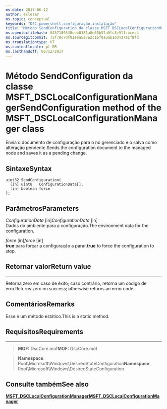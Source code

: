 ```yaml
---
ms.date: 2017-06-12
author: eslesar
ms.topic: conceptual
keywords: "DSC,powershell,configuração,instalação"
title: "Método SendConfiguration da classe MSFT_DSCLocalConfigurationManager"
ms.openlocfilehash: 8457189538ceb0181a8e65b57a9fc3e911cbcec4
ms.sourcegitcommit: 75f70c7df01eea5e7a2c16f9a3ab1dd437a1f8fd
ms.translationtype: HT
ms.contentlocale: pt-BR
ms.lasthandoff: 06/12/2017
---
```

# <a name="sendconfiguration-method-of-the-msftdsclocalconfigurationmanager-class"></a><span data-ttu-id="306b4-103">Método SendConfiguration da classe MSFT_DSCLocalConfigurationManager</span><span class="sxs-lookup"><span data-stu-id="306b4-103">SendConfiguration method of the MSFT_DSCLocalConfigurationManager class</span></span>

<span data-ttu-id="306b4-104">Envia o documento de configuração para o nó gerenciado e o salva como alteração pendente.</span><span class="sxs-lookup"><span data-stu-id="306b4-104">Sends the configuration document to the managed node and saves it as a pending change.</span></span>

<a name="syntax"></a><span data-ttu-id="306b4-105">Sintaxe</span><span class="sxs-lookup"><span data-stu-id="306b4-105">Syntax</span></span>
------

```mof
uint32 SendConfiguration(
  [in] uint8   ConfigurationData[],
  [in] boolean force
);
```

<a name="parameters"></a><span data-ttu-id="306b4-106">Parâmetros</span><span class="sxs-lookup"><span data-stu-id="306b4-106">Parameters</span></span>
----------

<span data-ttu-id="306b4-107">*ConfigurationData* \[in\]</span><span class="sxs-lookup"><span data-stu-id="306b4-107">*ConfigurationData* \[in\]</span></span>  
<span data-ttu-id="306b4-108">Dados do ambiente para a configuração.</span><span class="sxs-lookup"><span data-stu-id="306b4-108">The environment data for the configuration.</span></span>

<span data-ttu-id="306b4-109">*force* \[in\]</span><span class="sxs-lookup"><span data-stu-id="306b4-109">*force* \[in\]</span></span>  
<span data-ttu-id="306b4-110">**true** para forçar a configuração a parar.</span><span class="sxs-lookup"><span data-stu-id="306b4-110">**true** to force the configuration to stop.</span></span>

## <a name="return-value"></a><span data-ttu-id="306b4-111">Retornar valor</span><span class="sxs-lookup"><span data-stu-id="306b4-111">Return value</span></span>
------------

<span data-ttu-id="306b4-112">Retorna zero em caso de êxito; caso contrário, retorna um código de erro.</span><span class="sxs-lookup"><span data-stu-id="306b4-112">Returns zero on success; otherwise returns an error code.</span></span>

## <a name="remarks"></a><span data-ttu-id="306b4-113">Comentários</span><span class="sxs-lookup"><span data-stu-id="306b4-113">Remarks</span></span>

<span data-ttu-id="306b4-114">Esse é um método estático.</span><span class="sxs-lookup"><span data-stu-id="306b4-114">This is a static method.</span></span>

## <a name="requirements"></a><span data-ttu-id="306b4-115">Requisitos</span><span class="sxs-lookup"><span data-stu-id="306b4-115">Requirements</span></span>
------------
><span data-ttu-id="306b4-116">**MOF:** DscCore.mof</span><span class="sxs-lookup"><span data-stu-id="306b4-116">**MOF:** DscCore.mof</span></span>

><span data-ttu-id="306b4-117">**Namespace**: Root\Microsoft\Windows\DesiredStateConfiguration</span><span class="sxs-lookup"><span data-stu-id="306b4-117">**Namespace**: Root\Microsoft\Windows\DesiredStateConfiguration</span></span>


## <a name="see-also"></a><span data-ttu-id="306b4-118">Consulte também</span><span class="sxs-lookup"><span data-stu-id="306b4-118">See also</span></span>


[<span data-ttu-id="306b4-119">**MSFT_DSCLocalConfigurationManager**</span><span class="sxs-lookup"><span data-stu-id="306b4-119">**MSFT_DSCLocalConfigurationManager**</span></span>](msft-dsclocalconfigurationmanager.md)


 

 



